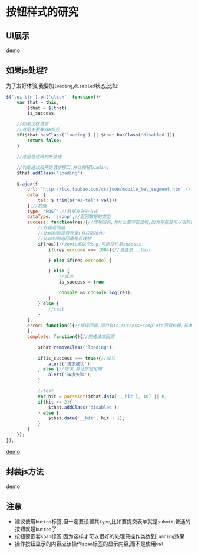 # 按钮样式的研究

## UI展示

[demo](ui.html)

## 如果js处理?

为了友好体验,我要加`loading`,`disabled`状态,比如:

``` js
$('.ui-btn').on('click', function(){
    var that = this,
        $that = $(that),
        is_success;

    //如果正在请求
    //这里主要兼容a标签
    if($that.hasClass('loading') || $that.hasClass('disabled')){
        return false;
    }

    //这里是逻辑判断处理
    
    //判断通过后开始请求接口,并让按钮loading
    $that.addClass('loading');

    $.ajax({
        url: 'http://tcc.taobao.com/cc/json/mobile_tel_segment.htm',//异步接口url
        data: {
            tel: $.trim($('#J-tel').val())
        },//数据
        type: 'POST',//数据发送的方式
        dataType: 'jsonp',//返回数据的类型
        success: function(res){//成功回调,为什么要写在这呢,因为写在这可以很好的兼容zepto核心库
            //处理返回值
            //比如判断是否登录(有权限操作)
            //比如判断返回值是否理想
            if(res){//zepto有这个bug,可能空也是success
                if(res.errcode === 1004){//没登录...test

                } else if(res.errcode) {

                } else {
                    //成功
                    is_success = true;

                    console && console.log(res);
                }
            } else {
                //test
            }
        },
        error: function(){//错误回调,因为有is_success+complete回调处理,基本可以不用这个
        },
        complete: function(){//完成请求回调

            $that.removeClass('loading');
            
            if(is_success === true){//成功
                alert('请求成功');
            } else {//错误,并让按钮可用
                alert('请求失败');
            }

            //test
            var hit = parseInt($that.data('__hit'), 10) || 0;
            if(hit >= 2){
                $that.addClass('disabled');
            } else {
                $that.data('__hit', hit + 1);
            }
        }
    });
});
```

[demo](js.html)


## 封装js方法

[demo](tab.html)

## 注意

* 建议使用`button`标签,但一定要设置其`type`,比如要提交表单就是`submit`,普通的按钮就是`button`了
* 按钮要嵌套`span`标签,因为这样才可以很好的处理只操作类达到`loading`效果
* 操作按钮显示的内容应该操作`span`标签的显示内容,而不是使用`val`